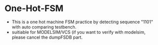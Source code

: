 # One-Hot-FSM
* This is a one hot machine FSM practice by detecting sequence "1101" with auto comparing testbench.
* suitiable for MODELSIM/VCS (if you want to verify with modelsim, please cancel the dumpFSDB part.
